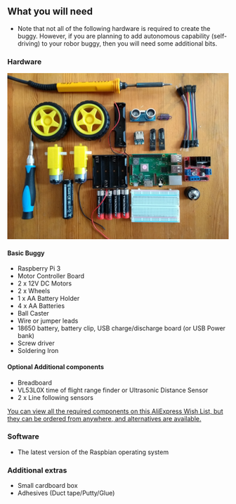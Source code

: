 ## What you will need

- Note that not all of the following hardware is required to create the buggy. However, if you are planning to add autonomous capability (self-driving) to your robor buggy, then you will need some additional bits.

### Hardware

![hardward](images/hardware.jpg)

#### Basic Buggy
- Raspberry Pi 3
- Motor Controller Board
- 2 x 12V DC Motors
- 2 x Wheels
- 1 x AA Battery Holder
- 4 x AA Batteries
- Ball Caster
- Wire or jumper leads
- 18650 battery, battery clip, USB charge/discharge board (or USB Power bank)
- Screw driver
- Soldering Iron

#### Optional Additional components
- Breadboard
- VL53L0X time of flight range finder or Ultrasonic Distance Sensor
- 2 x Line following sensors

[You can view all the required components on this AliExpress Wish List, but they can be ordered from anywhere, and alternatives are available.](https://my.aliexpress.com/wishlist/shared.htm?groupId=100000000943756&shortkey=i6BnQZNJ&addresstype=600)

### Software
- The latest version of the Raspbian operating system

### Additional extras
- Small cardboard box
- Adhesives (Duct tape/Putty/Glue)

